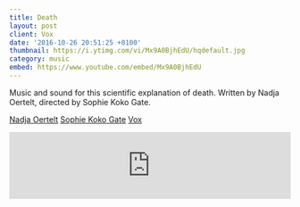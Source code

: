 ```yaml
---
title: Death
layout: post
client: Vox
date: '2016-10-26 20:51:25 +0100'
thumbnail: https://i.ytimg.com/vi/Mx9A0BjhEdU/hqdefault.jpg
category: music
embed: https://www.youtube.com/embed/Mx9A0BjhEdU
---
```


Music and sound for this scientific explanation of death. Written by Nadja Oertelt, directed by Sophie Koko Gate.

[Nadja Oertelt](http://www.nadjaoertelt.com/)
[Sophie Koko Gate](http://sophiekokogate.com/)
[Vox](vox.com)

<iframe style="border: 0; width: 100%; height: 120px;" src="https://bandcamp.com/EmbeddedPlayer/track=1389995715/size=large/bgcol=ffffff/linkcol=333333/tracklist=false/artwork=none/transparent=true/" seamless="">[Death by Skillbard](http://skillbard.bandcamp.com/track/death)</iframe>
